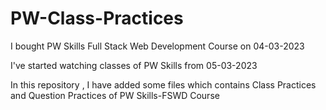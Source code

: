 # PW-Class-Practices

I bought PW Skills Full Stack Web Development Course on 04-03-2023


I've started watching classes of PW Skills from 05-03-2023


In this repository , I have added some files which contains Class Practices and Question Practices of PW Skills-FSWD Course
